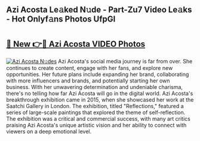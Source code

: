 ## Azi Acosta Le𝚊ked N𝚞de - Part-Zu7 Video Le𝚊ks - Hot Onlyf𝚊ns Photos UfpGI

# <h2><a href="http://ac54857.deff.icu/?id=Azi+Acosta">🔗 New 👉🔴 Azi Acosta VIDEO Photos</a></h2>

[![Azi Acosta N𝚞des](https://i.imgur.com/rIISA9y.gif)](http://ac54857.deff.icu/?id=Azi+Acosta)
Azi Acosta's social media journey is far from over. She continues to create content, engage with her fans, and explore new opportunities. Her future plans include expanding her brand, collaborating with more influencers and brands, and potentially starting her own business. With her unwavering determination and undeniable charisma, there's no telling how far Azi Acosta will go in the digital world. Azi Acosta's breakthrough exhibition came in 2015, when she showcased her work at the Saatchi Gallery in London. The exhibition, titled "Reflections," featured a series of large-scale paintings that explored the theme of self-reflection. The exhibition was a critical and commercial success, with many art critics praising Azi Acosta's unique artistic vision and her ability to connect with viewers on a deep emotional level.
